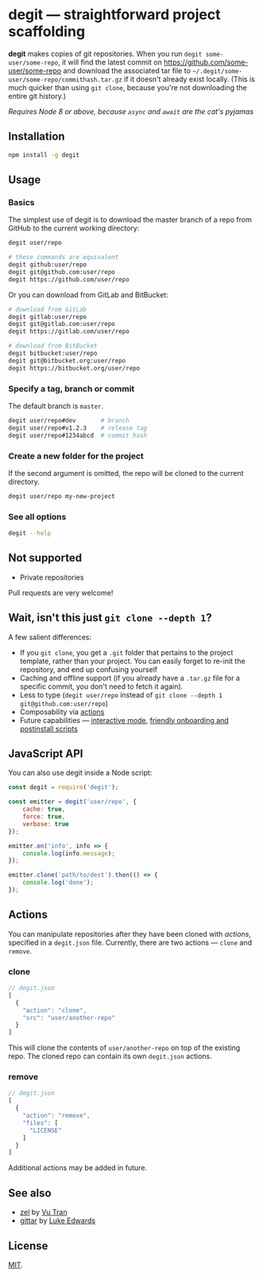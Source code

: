 # degit — straightforward project scaffolding

**degit** makes copies of git repositories. When you run `degit some-user/some-repo`, it will find the latest commit on https://github.com/some-user/some-repo and download the associated tar file to `~/.degit/some-user/some-repo/commithash.tar.gz` if it doesn't already exist locally. (This is much quicker than using `git clone`, because you're not downloading the entire git history.)

*Requires Node 8 or above, because `async` and `await` are the cat's pyjamas*


## Installation

```bash
npm install -g degit
```

## Usage

### Basics

The simplest use of degit is to download the master branch of a repo from GitHub to the current working directory:

```bash
degit user/repo

# these commands are equivalent
degit github:user/repo
degit git@github.com:user/repo
degit https://github.com/user/repo
```

Or you can download from GitLab and BitBucket:

```bash
# download from GitLab
degit gitlab:user/repo
degit git@gitlab.com:user/repo
degit https://gitlab.com/user/repo

# download from BitBucket
degit bitbucket:user/repo
degit git@bitbucket.org:user/repo
degit https://bitbucket.org/user/repo
```


### Specify a tag, branch or commit

The default branch is `master`.

```bash
degit user/repo#dev       # branch
degit user/repo#v1.2.3    # release tag
degit user/repo#1234abcd  # commit hash
```


### Create a new folder for the project

If the second argument is omitted, the repo will be cloned to the current directory.

```bash
degit user/repo my-new-project
```


### See all options

```bash
degit --help
```


## Not supported

* Private repositories

Pull requests are very welcome!


## Wait, isn't this just `git clone --depth 1`?

A few salient differences:

* If you `git clone`, you get a `.git` folder that pertains to the project template, rather than your project. You can easily forget to re-init the repository, and end up confusing yourself
* Caching and offline support (if you already have a `.tar.gz` file for a specific commit, you don't need to fetch it again).
* Less to type (`degit user/repo` instead of `git clone --depth 1 git@github.com:user/repo`)
* Composability via [actions](#actions)
* Future capabilities — [interactive mode](https://github.com/Rich-Harris/degit/issues/4), [friendly onboarding and postinstall scripts](https://github.com/Rich-Harris/degit/issues/6)


## JavaScript API

You can also use degit inside a Node script:

```js
const degit = require('degit');

const emitter = degit('user/repo', {
	cache: true,
	force: true,
	verbose: true
});

emitter.on('info', info => {
	console.log(info.message);
});

emitter.clone('path/to/dest').then(() => {
	console.log('done');
});
```


## Actions

You can manipulate repositories after they have been cloned with *actions*, specified in a `degit.json` file. Currently, there are two actions — `clone` and `remove`.

### clone

```js
// degit.json
[
  {
    "action": "clone",
    "src": "user/another-repo"
  }
]
```

This will clone the contents of `user/another-repo` on top of the existing repo. The cloned repo can contain its own `degit.json` actions.

### remove

```js
// degit.json
[
  {
    "action": "remove",
    "files": [
      "LICENSE"
    ]
  }
]
```

Additional actions may be added in future.


## See also

* [zel](https://github.com/vutran/zel) by [Vu Tran](https://twitter.com/tranvu)
* [gittar](https://github.com/lukeed/gittar) by [Luke Edwards](https://twitter.com/lukeed05)


## License

[MIT](LICENSE).
